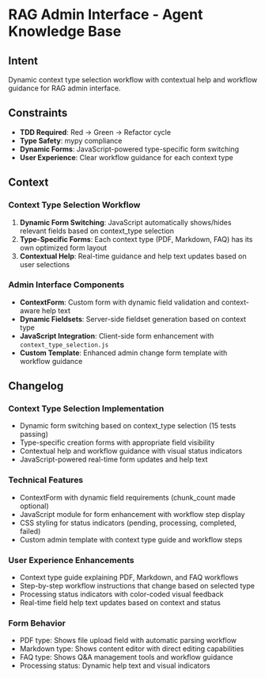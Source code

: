 # RAG Admin Interface - Agent Knowledge Base

## Intent

Dynamic context type selection workflow with contextual help and workflow guidance for RAG admin interface.

## Constraints

- **TDD Required**: Red → Green → Refactor cycle
- **Type Safety**: mypy compliance
- **Dynamic Forms**: JavaScript-powered type-specific form switching
- **User Experience**: Clear workflow guidance for each context type

## Context

### Context Type Selection Workflow
1. **Dynamic Form Switching**: JavaScript automatically shows/hides relevant fields based on context_type selection
2. **Type-Specific Forms**: Each context type (PDF, Markdown, FAQ) has its own optimized form layout
3. **Contextual Help**: Real-time guidance and help text updates based on user selections

### Admin Interface Components
- **ContextForm**: Custom form with dynamic field validation and context-aware help text
- **Dynamic Fieldsets**: Server-side fieldset generation based on context type
- **JavaScript Integration**: Client-side form enhancement with `context_type_selection.js`
- **Custom Template**: Enhanced admin change form template with workflow guidance

## Changelog

### Context Type Selection Implementation
- Dynamic form switching based on context_type selection (15 tests passing)
- Type-specific creation forms with appropriate field visibility
- Contextual help and workflow guidance with visual status indicators
- JavaScript-powered real-time form updates and help text

### Technical Features
- ContextForm with dynamic field requirements (chunk_count made optional)
- JavaScript module for form enhancement with workflow step display
- CSS styling for status indicators (pending, processing, completed, failed)
- Custom admin template with context type guide and workflow steps

### User Experience Enhancements
- Context type guide explaining PDF, Markdown, and FAQ workflows
- Step-by-step workflow instructions that change based on selected type
- Processing status indicators with color-coded visual feedback
- Real-time field help text updates based on context and status

### Form Behavior
- PDF type: Shows file upload field with automatic parsing workflow
- Markdown type: Shows content editor with direct editing capabilities
- FAQ type: Shows Q&A management tools and workflow guidance
- Processing status: Dynamic help text and visual indicators
